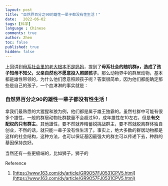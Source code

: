 ```yaml
---
layout: post
title: "自然界百分之90的雄性一辈子都没有性生活！"
date:   2022-06-02
tags: [科学]
language : Chinese
comments: true
author: Zhen
toc: false
published: true
hidden: false
---
```

上回讲到[母系社会里的老大根本不是妈妈](/母系社会里的老大根本不是妈妈)，提到了**母系社会的随机群p，造成了孩子知母不知父，父亲自然也不愿意投入照顾孩子**。那么动物界中的群居动物，基本都是雄性带领的，为什么他们愿意照顾孩子呢？答案很简单，因为他们都能确定那些是自己的孩子，一个血淋淋的事实就是：

### 自然界百分之90的雄性一辈子都没有性生活！

拿我们最熟悉的大猩猩和狼为例，他们都是属于雄王独霸的。虽然社群中可能有很多个雄性，一般的群居动物社群数量不会超过50，成年雄性在10左右，但是**有交配权的只有群主**。其他雄性，要不然就养精蓄锐挑战群主，要不然就脱离群体独自创业，不然的话，就只能一辈子没有性生活了。事实上，绝大多数的群居动物都是这样的社会结构，这种方法，也可以保证基因最强大的群主可以传递下去，种群的基因保持良好。

当然还有一些更极端的，比如狮子。狮子的


Reference
 1. [https://www.163.com/dy/article/GR9O57FJ0531CPV5.html](https://www.163.com/dy/article/GR9O57FJ0531CPV5.html)

<!--stackedit_data:
eyJoaXN0b3J5IjpbMzI1Mzc4OTU4LC0xNjkyMzQ0MjgwLC0yMD
MxNzAxNTkzXX0=
-->